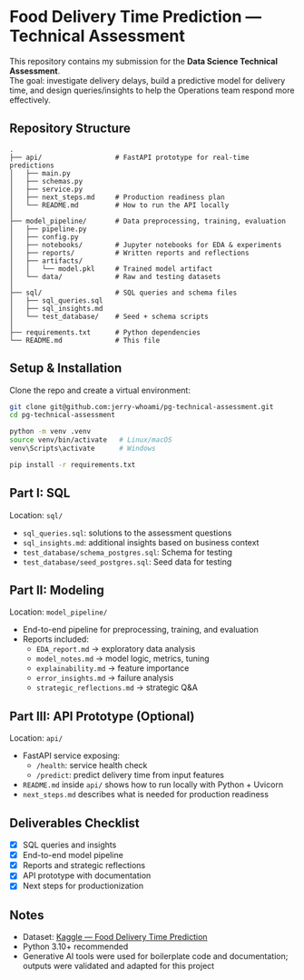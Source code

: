 # Food Delivery Time Prediction — Technical Assessment

This repository contains my submission for the **Data Science Technical Assessment**.  
The goal: investigate delivery delays, build a predictive model for delivery time, and design queries/insights to help the Operations team respond more effectively.

## Repository Structure

```
.
├── api/                  # FastAPI prototype for real-time predictions
│   ├── main.py
│   ├── schemas.py
│   ├── service.py
│   ├── next_steps.md     # Production readiness plan
│   └── README.md         # How to run the API locally
│
├── model_pipeline/       # Data preprocessing, training, evaluation
│   ├── pipeline.py
│   ├── config.py
│   ├── notebooks/        # Jupyter notebooks for EDA & experiments
│   ├── reports/          # Written reports and reflections
│   ├── artifacts/
│   │   └── model.pkl     # Trained model artifact
│   └── data/             # Raw and testing datasets
│
├── sql/                  # SQL queries and schema files
│   ├── sql_queries.sql
│   ├── sql_insights.md
│   └── test_database/    # Seed + schema scripts
│
├── requirements.txt      # Python dependencies
└── README.md             # This file

````

## Setup & Installation

Clone the repo and create a virtual environment:

```bash
git clone git@github.com:jerry-whoami/pg-technical-assessment.git
cd pg-technical-assessment

python -m venv .venv
source venv/bin/activate   # Linux/macOS
venv\Scripts\activate      # Windows

pip install -r requirements.txt
````

## Part I: SQL

Location: `sql/`

- `sql_queries.sql`: solutions to the assessment questions
- `sql_insights.md`: additional insights based on business context
- `test_database/schema_postgres.sql`: Schema for testing
- `test_database/seed_postgres.sql`: Seed data for testing

## Part II: Modeling

Location: `model_pipeline/`

- End-to-end pipeline for preprocessing, training, and evaluation
- Reports included:
  - `EDA_report.md` → exploratory data analysis
  - `model_notes.md` → model logic, metrics, tuning
  - `explainability.md` → feature importance
  - `error_insights.md` → failure analysis
  - `strategic_reflections.md` → strategic Q&A

## Part III: API Prototype (Optional)

Location: `api/`

- FastAPI service exposing:
  - `/health`: service health check
  - `/predict`: predict delivery time from input features
- `README.md` inside `api/` shows how to run locally with Python + Uvicorn
- `next_steps.md` describes what is needed for production readiness

## Deliverables Checklist

* [x] SQL queries and insights
* [x] End-to-end model pipeline
* [x] Reports and strategic reflections
* [x] API prototype with documentation
* [x] Next steps for productionization

## Notes

* Dataset: [Kaggle — Food Delivery Time Prediction](https://www.kaggle.com/datasets/denkuznetz/food-delivery-time-prediction)
* Python 3.10+ recommended
* Generative AI tools were used for boilerplate code and documentation; outputs were validated and adapted for this project